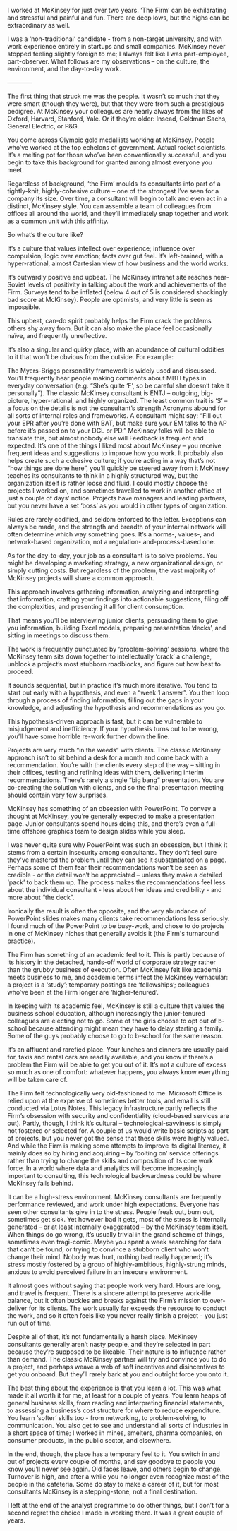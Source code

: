 I worked at McKinsey for just over two years. ‘The Firm’ can be exhilarating and stressful and painful and fun. There are deep lows, but the highs can be extraordinary as well.

I was a ‘non-traditional’ candidate - from a non-target university, and with work experience entirely in startups and small companies. McKinsey never stopped feeling slightly foreign to me; I always felt like I was part-employee, part-observer. What follows are my observations – on the culture, the environment, and the day-to-day work.

————

The first thing that struck me was the people. It wasn’t so much that they were smart (though they were), but that they were from such a prestigious pedigree. At McKinsey your colleagues are nearly always from the likes of Oxford, Harvard, Stanford, Yale. Or if they’re older: Insead, Goldman Sachs, General Electric, or P&G.

You come across Olympic gold medallists working at McKinsey. People who’ve worked at the top echelons of government. Actual rocket scientists. It’s a melting pot for those who’ve been conventionally successful, and you begin to take this background for granted among almost everyone you meet.

Regardless of background, ‘the Firm’ moulds its consultants into part of a tightly-knit, highly-cohesive culture – one of the strongest I’ve seen for a company its size. Over time, a consultant will begin to talk and even act in a distinct, McKinsey style. You can assemble a team of colleagues from offices all around the world, and they’ll immediately snap together and work as a common unit with this affinity.

So what’s the culture like?

It’s a culture that values intellect over experience; influence over compulsion; logic over emotion; facts over gut feel. It’s left-brained, with a hyper-rational, almost Cartesian view of how business and the world works.

It’s outwardly positive and upbeat. The McKinsey intranet site reaches near-Soviet levels of positivity in talking about the work and achievements of the Firm. Surveys tend to be inflated (below 4 out of 5 is considered shockingly bad score at McKinsey). People are optimists, and very little is seen as impossible.

This upbeat, can-do spirit probably helps the Firm crack the problems others shy away from. But it can also make the place feel occasionally naïve, and frequently unreflective.

It’s also a singular and quirky place, with an abundance of cultural oddities to it that won't be obvious from the outside. For example:

The Myers-Briggs personality framework is widely used and discussed. You’ll frequently hear people making comments about MBTI types in everyday conversation (e.g. “She’s quite ‘F’, so be careful she doesn’t take it personally”). The classic McKinsey consultant is ENTJ – outgoing, big-picture, hyper-rational, and highly organized. The least common trait is ‘S’ – a focus on the details is not the consultant’s strength
Acronyms abound for all sorts of internal roles and frameworks. A consultant might say: “Fill out your EPR after you’re done with BAT, but make sure your EM talks to the AP before it’s passed on to your DGL or PD.” McKinsey folks will be able to translate this, but almost nobody else will
Feedback is frequent and expected. It’s one of the things I liked most about McKinsey – you receive frequent ideas and suggestions to improve how you work. It probably also helps create such a cohesive culture; if you’re acting in a way that’s not “how things are done here”, you’ll quickly be steered away from it
McKinsey teaches its consultants to think in a highly structured way, but the organization itself is rather loose and fluid. I could mostly choose the projects I worked on, and sometimes travelled to work in another office at just a couple of days’ notice. Projects have managers and leading partners, but you never have a set ‘boss’ as you would in other types of organization.

Rules are rarely codified, and seldom enforced to the letter. Exceptions can always be made, and the strength and breadth of your internal network will often determine which way something goes. It’s a norms-, values-, and network-based organization, not a regulation- and-process-based one.

As for the day-to-day, your job as a consultant is to solve problems. You might be developing a marketing strategy, a new organizational design, or simply cutting costs. But regardless of the problem, the vast majority of McKinsey projects will share a common approach.

This approach involves gathering information, analyzing and interpreting that information, crafting your findings into actionable suggestions, filing off the complexities, and presenting it all for client consumption.

That means you’ll be interviewing junior clients, persuading them to give you information, building Excel models, preparing presentation ‘decks’, and sitting in meetings to discuss them.

The work is frequently punctuated by ‘problem-solving’ sessions, where the McKinsey team sits down together to intellectually ‘crack’ a challenge, unblock a project’s most stubborn roadblocks, and figure out how best to proceed.

It sounds sequential, but in practice it’s much more iterative. You tend to start out early with a hypothesis, and even a “week 1 answer”. You then loop through a process of finding information, filling out the gaps in your knowledge, and adjusting the hypothesis and recommendations as you go.

This hypothesis-driven approach is fast, but it can be vulnerable to misjudgement and inefficiency. If your hypothesis turns out to be wrong, you’ll have some horrible re-work further down the line.

Projects are very much “in the weeds” with clients. The classic McKinsey approach isn’t to sit behind a desk for a month and come back with a recommendation. You’re with the clients every step of the way – sitting in their offices, testing and refining ideas with them, delivering interim recommendations. There’s rarely a single “big bang” presentation. You are co-creating the solution with clients, and so the final presentation meeting should contain very few surprises.

McKinsey has something of an obsession with PowerPoint. To convey a thought at McKinsey, you’re generally expected to make a presentation page. Junior consultants spend hours doing this, and there’s even a full-time offshore graphics team to design slides while you sleep.

I was never quite sure why PowerPoint was such an obsession, but I think it stems from a certain insecurity among consultants. They don’t feel sure they've mastered the problem until they can see it substantiated on a page. Perhaps some of them fear their recommendations won’t be seen as credible - or the detail won’t be appreciated – unless they make a detailed ‘pack’ to back them up. The process makes the recommendations feel less about the individual consultant - less about her ideas and credibility - and more about “the deck”.

Ironically the result is often the opposite, and the very abundance of PowerPoint slides makes many clients take recommendations less seriously. I found much of the PowerPoint to be busy-work, and chose to do projects in one of McKinsey niches that generally avoids it (the Firm's turnaround practice).

The Firm has something of an academic feel to it. This is partly because of its history in the detached, hands-off world of corporate strategy rather than the grubby business of execution. Often McKinsey felt like academia meets business to me, and academic terms infect the McKinsey vernacular: a project is a ‘study’; temporary postings are ‘fellowships’; colleagues who’ve been at the Firm longer are ‘higher-tenured’.

In keeping with its academic feel, McKinsey is still a culture that values the business school education, although increasingly the junior-tenured colleagues are electing not to go. Some of the girls choose to opt out of b-school because attending might mean they have to delay starting a family. Some of the guys probably choose to go to b-school for the same reason.

It’s an affluent and rarefied place. Your lunches and dinners are usually paid for, taxis and rental cars are readily available, and you know if there’s a problem the Firm will be able to get you out of it. It’s not a culture of excess so much as one of comfort: whatever happens, you always know everything will be taken care of.

The Firm felt technologically very old-fashioned to me. Microsoft Office is relied upon at the expense of sometimes better tools, and email is still conducted via Lotus Notes. This legacy infrastructure partly reflects the Firm’s obsession with security and confidentiality (cloud-based services are out). Partly, though, I think it’s cultural – technological-savviness is simply not fostered or selected for. A couple of us would write basic scripts as part of projects, but you never got the sense that these skills were highly valued. And while the Firm is making some attempts to improve its digital literacy, it mainly does so by hiring and acquiring – by ‘bolting on’ service offerings rather than trying to change the skills and composition of its core work force. In a world where data and analytics will become increasingly important to consulting, this technological backwardness could be where McKinsey falls behind.

It can be a high-stress environment. McKinsey consultants are frequently performance reviewed, and work under high expectations. Everyone has seen other consultants give in to the stress. People freak out, burn out, sometimes get sick. Yet however bad it gets, most of the stress is internally generated – or at least internally exaggerated – by the McKinsey team itself. When things do go wrong, it’s usually trivial in the grand scheme of things, sometimes even tragi-comic. Maybe you spent a week searching for data that can’t be found, or trying to convince a stubborn client who won’t change their mind. Nobody was hurt, nothing bad really happened; it’s stress mostly fostered by a group of highly-ambitious, highly-strung minds, anxious to avoid perceived failure in an insecure environment.

It almost goes without saying that people work very hard. Hours are long, and travel is frequent. There is a sincere attempt to preserve work-life balance, but it often buckles and breaks against the Firm’s mission to over-deliver for its clients. The work usually far exceeds the resource to conduct the work, and so it often feels like you never really finish a project - you just run out of time.

Despite all of that, it’s not fundamentally a harsh place. McKinsey consultants generally aren’t nasty people, and they’re selected in part because they’re supposed to be likeable. Their nature is to influence rather than demand. The classic McKinsey partner will try and convince you to do a project, and perhaps weave a web of soft incentives and disincentives to get you onboard. But they’ll rarely bark at you and outright force you onto it.

The best thing about the experience is that you learn a lot. This was what made it all worth it for me, at least for a couple of years. You learn heaps of general business skills, from reading and interpreting financial statements, to assessing a business’s cost structure for where to reduce expenditure. You learn ‘softer’ skills too - from networking, to problem-solving, to communication. You also get to see and understand all sorts of industries in a short space of time; I worked in mines, smelters, pharma companies, on consumer products, in the public sector, and elsewhere.

In the end, though, the place has a temporary feel to it. You switch in and out of projects every couple of months, and say goodbye to people you know you’ll never see again. Old faces leave, and others begin to change. Turnover is high, and after a while you no longer even recognize most of the people in the cafeteria. Some do stay to make a career of it, but for most consultants McKinsey is a stepping-stone, not a final destination.

I left at the end of the analyst programme to do other things, but I don’t for a second regret the choice I made in working there. It was a great couple of years.
